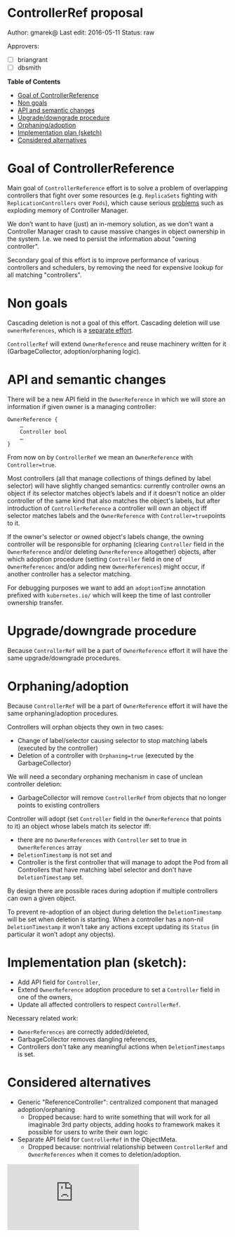 # ControllerRef proposal

Author: gmarek@
Last edit: 2016-05-11
Status: raw

Approvers:
- [ ] briangrant
- [ ] dbsmith

**Table of Contents**

- [Goal of ControllerReference](#goal-of-setreference)
- [Non goals](#non-goals)
- [API and semantic changes](#api-and-semantic-changes)
- [Upgrade/downgrade procedure](#upgradedowngrade-procedure)
- [Orphaning/adoption](#orphaningadoption)
- [Implementation plan (sketch)](#implementation-plan-sketch)
- [Considered alternatives](#considered-alternatives)

# Goal of ControllerReference

Main goal of `ControllerReference` effort is to solve a problem of overlapping controllers that fight over some resources (e.g. `ReplicaSets` fighting with `ReplicationControllers` over `Pods`), which cause serious [problems](https://github.com/kubernetes/kubernetes/issues/24433) such as exploding memory of Controller Manager.

We don’t want to have (just) an in-memory solution, as we don’t want a Controller Manager crash to cause massive changes in object ownership in the system. I.e. we need to persist the information about "owning controller".

Secondary goal of this effort is to improve performance of various controllers and schedulers, by removing the need for expensive lookup for all matching "controllers".

# Non goals

Cascading deletion is not a goal of this effort. Cascading deletion will use `ownerReferences`, which is a [separate effort](garbage-collection.md).

`ControllerRef` will extend `OwnerReference` and reuse machinery written for it (GarbageCollector, adoption/orphaning logic).

# API and semantic changes

There will be a new API field in the `OwnerReference` in which we will store an information if given owner is a managing controller:

```
OwnerReference {
    …
    Controller bool
    …
}
```

From now on by `ControllerRef` we mean an `OwnerReference` with `Controller=true`.

Most controllers (all that manage collections of things defined by label selector) will have slightly changed semantics: currently controller owns an object if its selector matches object’s labels and if it doesn't notice an older controller of the same kind that also matches the object's labels, but after introduction of `ControllerReference` a controller will own an object iff selector matches labels and the `OwnerReference` with `Controller=true`points to it.

If the owner's selector or owned object's labels change, the owning controller will be responsible for orphaning (clearing `Controller` field in the `OwnerReference` and/or deleting `OwnerReference` altogether) objects, after which adoption procedure (setting `Controller` field in one of `OwnerReferencec` and/or adding new `OwnerReferences`) might occur, if another controller has a selector matching.

For debugging purposes we want to add an `adoptionTime` annotation prefixed with `kubernetes.io/` which will keep the time of last controller ownership transfer.

# Upgrade/downgrade procedure

Because `ControllerRef` will be a part of `OwnerReference` effort it will have the same upgrade/downgrade procedures.

# Orphaning/adoption

Because `ControllerRef` will be a part of `OwnerReference` effort it will have the same orphaning/adoption procedures.

Controllers will orphan objects they own in two cases:
* Change of label/selector causing selector to stop matching labels (executed by the controller)
* Deletion of a controller with `Orphaning=true` (executed by the GarbageCollector)

We will need a secondary orphaning mechanism in case of unclean controller deletion:
* GarbageCollector will remove `ControllerRef` from objects that no longer points to existing controllers

Controller will adopt (set `Controller` field in the `OwnerReference` that points to it) an object whose labels match its selector iff:
* there are no `OwnerReferences` with `Controller` set to true in `OwnerReferences` array
* `DeletionTimestamp` is not set
and
* Controller is the first controller that will manage to adopt the Pod from all Controllers that have matching label selector and don't have `DeletionTimestamp` set.

By design there are possible races during adoption if multiple controllers can own a given object.

To prevent re-adoption of an object during deletion the `DeletionTimestamp` will be set when deletion is starting. When a controller has a non-nil `DeletionTimestamp` it won’t take any actions except updating its `Status` (in particular it won’t adopt any objects).

# Implementation plan (sketch):

* Add API field for `Controller`,
* Extend `OwnerReference` adoption procedure to set a `Controller` field in one of the owners,
* Update all affected controllers to respect `ControllerRef`.

Necessary related work:
* `OwnerReferences` are correctly added/deleted,
* GarbageCollector removes dangling references,
* Controllers don't take any meaningful actions when `DeletionTimestamps` is set.

# Considered alternatives

* Generic "ReferenceController": centralized component that managed adoption/orphaning
    * Dropped because: hard to write something that will work for all imaginable 3rd party objects, adding hooks to framework makes it possible for users to write their own logic
* Separate API field for `ControllerRef` in the ObjectMeta.
    * Dropped because: nontrivial relationship between `ControllerRef` and `OwnerReferences` when it comes to deletion/adoption.



<!-- BEGIN MUNGE: GENERATED_ANALYTICS -->
[![Analytics](https://kubernetes-site.appspot.com/UA-36037335-10/GitHub/docs/proposals/controller-ref.md?pixel)]()
<!-- END MUNGE: GENERATED_ANALYTICS -->
